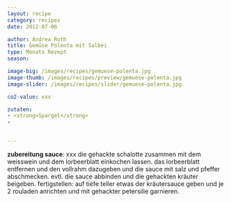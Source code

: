 ```yaml
---
layout: recipe
category: recipes
date: 2012-07-06

author: Andrea Roth
title: Gemüse Polenta mit Salbei
type: Monats Rezept
season: 

image-big: /images/recipes/gemuese-polenta.jpg
image-thumb: /images/recipes/preview/gemuese-polenta.jpg
image-slider: /images/recipes/slider/gemuese-polenta.jpg

co2-value: xxx

zutaten:
- <strong>Spargel</strong>
-


---
```




**zubereitung sauce**:
xxx die gehackte schalotte zusammen mit dem weisswein und dem lorbeerblatt einkochen lassen.
das lorbeerblatt entfernen und den vollrahm dazugeben und die sauce mit salz und pfeffer abschmecken. evtl. die sauce abbinden und die gehackten kräuter beigeben.
fertigstellen:
auf tiefe teller etwas der kräutersauce geben und je 2 rouladen anrichten und mit gehackter petersilie garnieren.